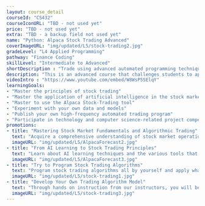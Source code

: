 ```yaml
---
layout: course_detail
courseId: "CS432"
courseIconURL: "TBD - not used yet"
price: "TBD - not used yet"
extra: "TBD - a backup field not used yet"
name: "Python: Alpaca Stock Trading Advanced"
coverImageURL: "img/updated/L5/stock-trading2.jpg"
gradeLevel: "L4 Applied Programming"
pathway: "Finance Coding"
skillLevel: "Intermediate to Advanced"
shortDescription : "Trade using advanced automated programming techniques in a fun and friendly competition!"
description: "This is an advanced course that challenges students to apply the knowledge gained in the first course by refining their algorithms through real-time competition in every class session. Throughout the course, students will strive to craft optimal trading algorithms, engaging in a dynamic journey of skill enhancement."
videoIntro : "https://www.youtube.com/embed/W8WsP5SElqY"
learningGoals:
- "Master the principles of stock trading"
- "Master the application of artificial intelligence in the stock market"
- "Master to use the Alpaca Stock-Trading tool"
- "Experiment with your own data and models"
- "Publish your own high-frequency automated trading program"
- "Participate in technology and computer science-related project competitions"
promotions:
- title: "Mastering Stock Market Fundamentals and Algorithmic Trading"
  text: "Acquire a comprehensive understanding of stock market operations, delve into the intricacies of buying and selling stocks, and elevate your expertise in the realm of algorithmic trading."
  imageURL: "img/updated/L5/AlpacaForecast2.jpg"
- title: "From AI Learning to Stock Trading Principles"
  text: "Learn about AI learning techniques and the various tools that programmers can use to succeed in the stock market. Experiment with your own data and algorithmic models and see what you can acheive."
  imageURL: "img/updated/L5/AlpacaForecast3.jpg"
- title: "Try to Program Stock Trading Algorithms"
  text: "Program stock trading algorithms all by yourself and apply what you have learned about AI in practice."
  imageURL: "img/updated/L5/stock-trading1.jpg"
- title: "Develop Your Own Trading Algorithm Model"
  text: "Through hands on instruction from our instructors, you will be able to program and build some advanced trading algorithm models for real-world use that can trade in the real stock market."
  imageURL: "img/updated/L5/stock-trading3.jpg"
---
```

